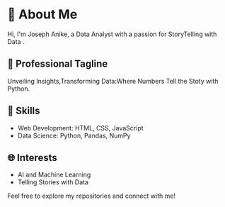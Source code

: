 # 👋 About Me

<!--
**MIkejones109/MIkejones109** is a ✨ _special_ ✨ repository because its `README.md` (this file) appears on your GitHub profile.-----> 
Hi, I'm Joseph Anike, a Data Analyst with a passion for StoryTelling with Data .

## 🚀 Professional Tagline
Unveiling Insights,Transforming Data:Where Numbers Tell the Stoty with Python.

## 💼 Skills
- Web Development: HTML, CSS, JavaScript
- Data Science: Python, Pandas, NumPy

<!-- ## 🌟 Projects
- [Project 1 Name](Link): Brief description.
- [Project 2 Name](Link): Brief description. -->

<!-- ## 📊 GitHub Stats
[![GitHub Stats](Badge Link)](Your GitHub Stats Page Link) -->

## 🌐 Interests

- AI and Machine Learning
- Telling Stories with Data


<!-- ## 📫 Contact Me
- [LinkedIn](Your LinkedIn Profile Link)
- [Email](Your Email Address) -->

Feel free to explore my repositories and connect with me!








<!--Here are some ideas to get you started: 
- 🔭 I’m currently working on ...
- 🌱 I’m currently learning ...
- 👯 I’m looking to collaborate on ...
- 🤔 I’m looking for help with ...
- 💬 Ask me about ...
- 📫 How to reach me: ...
- 😄 Pronouns: ...
- ⚡ Fun fact: ... 
-->

 



